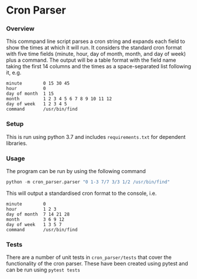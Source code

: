 # Cron Parser

### Overview
This commpand line script parses a cron string and expands each field
to show the times at which it will run. It considers the standard cron format 
with five time fields (minute, hour, day of month, month, and day of week) plus a command.
The output will be a table format with the field name taking the first 14 columns and
the times as a space-separated list following it, e.g. 

```
minute        0 15 30 45
hour          0
day of month  1 15
month         1 2 3 4 5 6 7 8 9 10 11 12
day of week   1 2 3 4 5
command       /usr/bin/find
```

### Setup

This is run using python 3.7 and includes `requirements.txt` for dependent libraries.


### Usage

The program can be run by using the following command

```python
python -m cron_parser.parser "0 1-3 7/7 3/3 1/2 /usr/bin/find"
```

This will output a standardised cron format to the console, i.e.

```
minute        0
hour          1 2 3
day of month  7 14 21 28
month         3 6 9 12
day of week   1 3 5 7
command       /usr/bin/find
```


### Tests

There are a number of unit tests in `cron_parser/tests` that cover the functionality
of the cron parser. These have been created using pytest and can be run using `pytest tests`